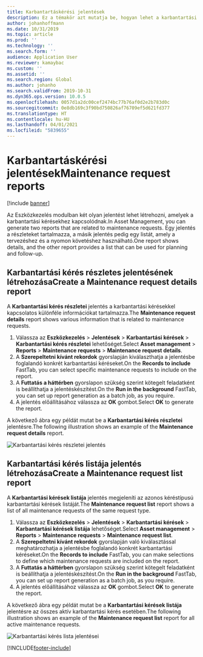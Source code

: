 ```yaml
---
title: Karbantartáskérési jelentések
description: Ez a témakör azt mutatja be, hogyan lehet a karbantartási kérésekkel kapcsolatos jelentéseket létrehozni az Eszközkezelés modulban.
author: johanhoffmann
ms.date: 10/31/2019
ms.topic: article
ms.prod: ''
ms.technology: ''
ms.search.form: ''
audience: Application User
ms.reviewer: kamaybac
ms.custom: ''
ms.assetid: ''
ms.search.region: Global
ms.author: johanho
ms.search.validFrom: 2019-10-31
ms.dyn365.ops.version: 10.0.5
ms.openlocfilehash: 0057d1a2dc00cef2474bc77b76af0d2e2b783d0c
ms.sourcegitcommit: 0e8db169c3f90bd750826af76709ef5d621fd377
ms.translationtype: HT
ms.contentlocale: hu-HU
ms.lasthandoff: 04/01/2021
ms.locfileid: "5839655"
---
```

# <a name="maintenance-request-reports"></a><span data-ttu-id="51511-103">Karbantartáskérési jelentések</span><span class="sxs-lookup"><span data-stu-id="51511-103">Maintenance request reports</span></span>

[!include [banner](../../includes/banner.md)]

 

<span data-ttu-id="51511-104">Az Eszközkezelés modulban két olyan jelentést lehet létrehozni, amelyek a karbantartási kérésekhez kapcsolódnak.</span><span class="sxs-lookup"><span data-stu-id="51511-104">In Asset Management, you can generate two reports that are related to maintenance requests.</span></span> <span data-ttu-id="51511-105">Egy jelentés a részleteket tartalmazza, a másik jelentés pedig egy listát, amely a tervezéshez és a nyomon követéshez használható.</span><span class="sxs-lookup"><span data-stu-id="51511-105">One report shows details, and the other report provides a list that can be used for planning and follow-up.</span></span>

## <a name="create-a-maintenance-request-details-report"></a><span data-ttu-id="51511-106">Karbantartási kérés részletes jelentésének létrehozása</span><span class="sxs-lookup"><span data-stu-id="51511-106">Create a Maintenance request details report</span></span>

<span data-ttu-id="51511-107">A **Karbantartási kérés részletei** jelentés a karbantartási kérésekkel kapcsolatos különféle információkat tartalmazza.</span><span class="sxs-lookup"><span data-stu-id="51511-107">The **Maintenance request details** report shows various information that is related to maintenance requests.</span></span>

1. <span data-ttu-id="51511-108">Válassza az **Eszközkezelés** \> **Jelentések** \> **Karbantartási kérések** \> **Karbantartási kérés részletei** lehetőséget.</span><span class="sxs-lookup"><span data-stu-id="51511-108">Select **Asset management** \> **Reports** \> **Maintenance requests** \> **Maintenance request details**.</span></span>
2. <span data-ttu-id="51511-109">A **Szerepeltetni kívánt rekordok** gyorslapján kiválaszthatja a jelentésbe foglalandó konkrét karbantartási kéréseket.</span><span class="sxs-lookup"><span data-stu-id="51511-109">On the **Records to include** FastTab, you can select specific maintenance requests to include on the report.</span></span>
3. <span data-ttu-id="51511-110">A **Futtatás a háttérben** gyorslapon szükség szerint kötegelt feladatként is beállíthatja a jelentéskészítést.</span><span class="sxs-lookup"><span data-stu-id="51511-110">On the **Run in the background** FastTab, you can set up report generation as a batch job, as you require.</span></span>
4. <span data-ttu-id="51511-111">A jelentés előállításához válassza az **OK** gombot.</span><span class="sxs-lookup"><span data-stu-id="51511-111">Select **OK** to generate the report.</span></span>

<span data-ttu-id="51511-112">A következő ábra egy példát mutat be a **Karbantartási kérés részletei** jelentésre.</span><span class="sxs-lookup"><span data-stu-id="51511-112">The following illustration shows an example of the **Maintenance request details** report.</span></span>

![Karbantartási kérés részletei jelentés](media/09-manage-maintenance-requests.png)

## <a name="create-a-maintenance-request-list-report"></a><span data-ttu-id="51511-114">Karbantartási kérés listája jelentés létrehozása</span><span class="sxs-lookup"><span data-stu-id="51511-114">Create a Maintenance request list report</span></span>

<span data-ttu-id="51511-115">A **Karbantartási kérések listája** jelentés megjeleníti az azonos kéréstípusú karbantartási kérések listáját.</span><span class="sxs-lookup"><span data-stu-id="51511-115">The **Maintenance request list** report shows a list of all maintenance requests of the same request type.</span></span>

1. <span data-ttu-id="51511-116">Válassza az **Eszközkezelés** \> **Jelentések** \> **Karbantartási kérések** \> **Karbantartási kérések listája** lehetőséget.</span><span class="sxs-lookup"><span data-stu-id="51511-116">Select **Asset management** \> **Reports** \> **Maintenance requests** \> **Maintenance request list**.</span></span>
2. <span data-ttu-id="51511-117">A **Szerepeltetni kívánt rekordok** gyorslapján való kiválasztással meghatározhatja a jelentésbe foglalandó konkrét karbantartási kéréseket.</span><span class="sxs-lookup"><span data-stu-id="51511-117">On the **Records to include** FastTab, you can make selections to define which maintenance requests are included on the report.</span></span>
3. <span data-ttu-id="51511-118">A **Futtatás a háttérben** gyorslapon szükség szerint kötegelt feladatként is beállíthatja a jelentéskészítést.</span><span class="sxs-lookup"><span data-stu-id="51511-118">On the **Run in the background** FastTab, you can set up report generation as a batch job, as you require.</span></span>
4. <span data-ttu-id="51511-119">A jelentés előállításához válassza az **OK** gombot.</span><span class="sxs-lookup"><span data-stu-id="51511-119">Select **OK** to generate the report.</span></span>

<span data-ttu-id="51511-120">A következő ábra egy példát mutat be a **Karbantartási kérések listája** jelentésre az összes aktív karbantartási kérés esetében.</span><span class="sxs-lookup"><span data-stu-id="51511-120">The following illustration shows an example of the **Maintenance request list** report for all active maintenance requests.</span></span>

![Karbantartási kérés lista jelentései](media/10-manage-maintenance-requests.png)


[!INCLUDE[footer-include](../../../includes/footer-banner.md)]